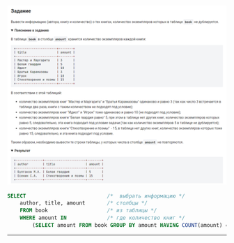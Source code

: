 

<img src="../art/1.4.3.task.png" alt="solution" >

```sql
SELECT                          /*  выбрать информацию */
    author, title, amount       /* столбцы */
    FROM book                   /* из таблицы */
    WHERE amount IN             /* где количество книг */
        (SELECT amount FROM book GROUP BY amount HAVING COUNT(amount) = 1);  /* не повторяется */
```

---



